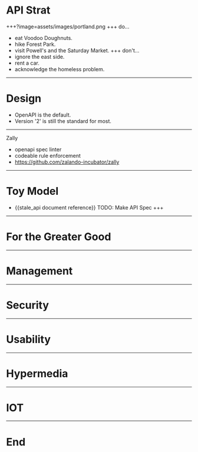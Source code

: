 # API Strat
+++?image=assets/images/portland.png
+++
do...
* eat Voodoo Doughnuts.
* hike Forest Park.
* visit Powell's and the Saturday Market.
+++
don't...
* ignore the east side.
* rent a car.
* acknowledge the homeless problem.
---
# Design
* OpenAPI is the default.
* Version '2' is still the standard for most.
---
Zally
* openapi spec linter
* codeable rule enforcement
* https://github.com/zalando-incubator/zally
---
# Toy Model
* {{stale_api document reference}}
TODO: Make API Spec
+++

---
# For the Greater Good

---
# Management

---
# Security

---
# Usability

---
# Hypermedia

---
# IOT

---
# End

